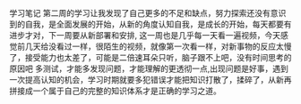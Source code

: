 学习笔记
第二周的学习让我发现了自己更多的不足和缺点，努力探索还没有意识到的自我，是全面发展的开始，从新的角度认知自我，是成长的开始，每天都要有进步才对，下一周要从新部署和安排,
这一周也是几乎每一天看一遍视频，今天感觉前几天给没看过一样，很陌生的视频，就像第一次看一样，对新事物的反应太慢了，接受能力也太差了，可能是二倍速耳朵只听，脑子跟不上吧，没有时间思考的原因吧
多测试，才能多发现问题，才能理解的更透彻一点,出现问题是好事，遇到一次提高认知的机会，学习时期就要多犯错误才能把知识打散了，揉碎了，从新再拼接成一个属于自己的完整的知识体系才是正确的学习之道。